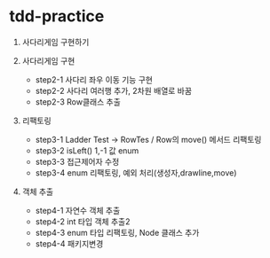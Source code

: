 # tdd-practice
1. 사다리게임 구현하기
2. 사다리게임 구현
   - step2-1 사다리 좌우 이동 기능 구현
   - step2-2 사다리 여러행 추가, 2차원 배열로 바꿈
   - step2-3 Row클래스 추출
3. 리팩토링
   - step3-1 Ladder Test -> RowTes / Row의 move() 메서드 리팩토링
   - step3-2 isLeft() 1,-1 값 enum
   - step3-3 접근제어자 수정
   - step3-4 enum 리팩토링, 예외 처리(생성자,drawline,move)
   
4. 객체 추출
   - step4-1 자연수 객체 추출
   - step4-2 int 타입 객체 추출2
   - step4-3 enum 타입 리팩토링, Node 클래스 추가 
   - step4-4 패키지변경